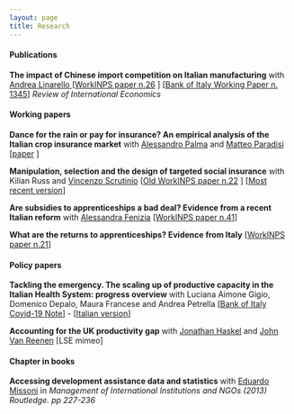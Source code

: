 ```yaml
---
layout: page
title: Research
---
```


#### Publications

**The impact of Chinese import competition on Italian manufacturing** with <a href="https://sites.google.com/site/andrealinarello/home">Andrea Linarello </a>[<a href="https://www.inps.it/docallegatiNP/Mig/InpsComunica/WorkInps_Papers/26_WorkINPS_Linarello_Citino_dicembre_2019.pdf">WorkINPS paper n.26</a> ]  [<a href="https://www.bancaditalia.it/pubblicazioni/temi-discussione/2021/2021-1345/en_tema_1345.pdf?language_id=1">Bank of Italy Working Paper n. 1345</a>] <i>Review of International Economics </i> 


#### Working papers

**Dance for the rain or pay for insurance? An empirical analysis of the Italian crop insurance market** with <a href="https://sites.google.com/view/alessandropalma/home">Alessandro Palma</a> and <a href="https://www.matteoparadisi.com/">Matteo Paradisi</a> [<a href="https://luca-citino.github.io/docs/CPP_dance_for_the_rain.pdf">paper</a> ]


**Manipulation, selection and the design of targeted social insurance**  with Kilian Russ and <a href="https://sites.google.com/view/vincenzoscrutinio/home">Vincenzo Scrutinio</a> [<a href="https://www.inps.it/docallegatiNP/Mig/InpsComunica/WorkInps_Papers/22_gennaio_2019_Happy%20Birthday_citino_russ_scrutinio.pdf">Old WorkINPS paper n.22</a> ]  [<a href="https://luca-citino.github.io/docs/targeted_UI.pdf">Most recent version</a>] 

**Are subsidies to apprenticeships a bad deal? Evidence from a recent Italian reform** with <a href="https://sites.google.com/site/alessandrafenizia/">Alessandra Fenizia</a> [<a href="https://www.inps.it/docallegatiNP/Mig/InpsComunica/WorkInps_Papers/41_Unico_%20Citino_Fenizia.pdf">WorkINPS paper n.41</a>]

**What are the returns to apprenticeships? Evidence from Italy** [<a href="https://www.inps.it/docallegatiNP/Mig/InpsComunica/WorkInps_Papers/21_luglio_2020_aggiornamento_WorkINPS_papers.pdf">WorkINPS paper n.21</a>]


#### Policy papers
**Tackling the emergency. The scaling up of productive capacity in the Italian Health System: progress overview** with Luciana Aimone Gigio, Domenico Depalo, Maura Francese and Andrea Petrella [<a href="https://www.bancaditalia.it/media/notizie/2020/2020_HealthPolicies_progress_v6_External.pdf?language_id=1">Bank of Italy Covid-19 Note</a>] - [<a href="https://www.bancaditalia.it/media/notizie/2020/2020_HealthPolicies_Progress_v6_ITA_External.pdf">Italian version</a>] 

**Accounting for the UK productivity gap** with <a href="https://www.imperial.ac.uk/people/j.haskel">Jonathan Haskel</a> and <a href="https://mitmgmtfaculty.mit.edu/jvanreenen/">John Van Reenen</a> [LSE mimeo] 
 
#### Chapter in books
**Accessing development assistance data and statistics** with <a href="http://eduardomissoni.info/?lang=en">Eduardo Missoni</a> in <i>Management of International Institutions and NGOs (2013) Routledge. pp 227-236</i>



